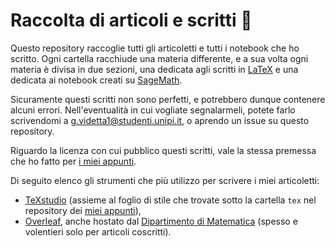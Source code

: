 # Raccolta di articoli e scritti 📝

Questo repository raccoglie tutti gli articoletti e tutti i notebook che ho scritto. Ogni cartella racchiude una materia differente, e a sua volta ogni materia è divisa in due sezioni, una dedicata agli scritti in [LaTeX](https://www.latex-project.org/) e una dedicata ai notebook creati su [SageMath](https://www.sagemath.org/).

Sicuramente questi scritti non sono perfetti, e potrebbero dunque contenere alcuni errori. Nell'eventualità in cui vogliate segnalarmeli, potete farlo scrivendomi a g.videtta1@studenti.unipi.it, o aprendo un issue su questo repository.

Riguardo la licenza con cui pubblico questi scritti, vale la stessa premessa che ho fatto per [i miei appunti](https://notes.hearot.it).

Di seguito elenco gli strumenti che più utilizzo per scrivere i miei articoletti:

- [TeXstudio](https://www.texstudio.org/) (assieme al foglio di stile che trovate sotto la cartella `tex` nel repository dei [miei appunti](https://notes.hearot.it)),
- [Overleaf](https://overleaf.com/), anche hostato dal [Dipartimento di Matematica](https://tex.dm.unipi.it) (spesso e volentieri solo per articoli coscritti).
